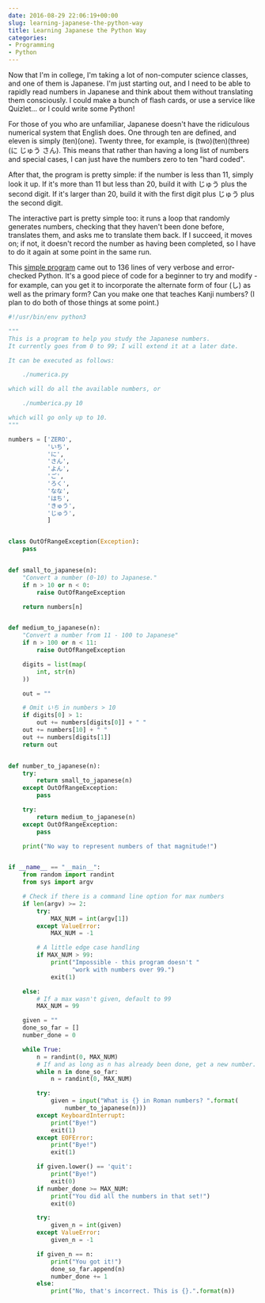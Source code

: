 ```yaml
---
date: 2016-08-29 22:06:19+00:00
slug: learning-japanese-the-python-way
title: Learning Japanese the Python Way
categories:
- Programming
- Python
---
```


Now that I'm in college, I'm taking a lot of non-computer science classes, and one of them is Japanese. I'm just starting out, and I need to be able to rapidly read numbers in Japanese and think about them without translating them consciously. I could make a bunch of flash cards, or use a service like Quizlet... or I could write some Python!

For those of you who are unfamiliar, Japanese doesn't have the ridiculous numerical system that English does. One through ten are defined, and eleven is simply (ten)(one). Twenty three, for example, is (two)(ten)(three) (に じゅう さん). This means that rather than having a long list of numbers and special cases, I can just have the numbers zero to ten "hard coded".

After that, the program is pretty simple: if the number is less than 11, simply look it up. If it's more than 11 but less than 20, build it with じゅう plus the second digit. If it's larger than 20, build it with the first digit plus じゅう plus the second digit.

The interactive part is pretty simple too: it runs a loop that randomly generates numbers, checking that they haven't been done before, translates them, and asks me to translate them back. If I succeed, it moves on; if not, it doesn't record the number as having been completed, so I have to do it again at some point in the same run.

This [simple program](https://gist.github.com/leotindall/ecb9dcbe44091b9f077d0cb4e0147b0a) came out to 136 lines of very verbose and error-checked Python. It's a good piece of code for a beginner to try and modify - for example, can you get it to incorporate the alternate form of four (し) as well as the primary form? Can you make one that teaches Kanji numbers? (I plan to do both of those things at some point.)

```python
#!/usr/bin/env python3

"""
This is a program to help you study the Japanese numbers.
It currently goes from 0 to 99; I will extend it at a later date.

It can be executed as follows:

    ./numerica.py

which will do all the available numbers, or

    ./numberica.py 10

which will go only up to 10.
"""

numbers = ['ZERO',
           'いち',
           'に',
           'さん',
           'よん',
           'ご',
           'ろく',
           'なな',
           'はち',
           'きゅう',
           'じゅう',
           ]


class OutOfRangeException(Exception):
    pass


def small_to_japanese(n):
    "Convert a number (0-10) to Japanese."
    if n > 10 or n < 0:
        raise OutOfRangeException

    return numbers[n]


def medium_to_japanese(n):
    "Convert a number from 11 - 100 to Japanese"
    if n > 100 or n < 11:
        raise OutOfRangeException

    digits = list(map(
        int, str(n)
    ))

    out = ""

    # Omit いち in numbers > 10
    if digits[0] > 1:
        out += numbers[digits[0]] + " "
    out += numbers[10] + " "
    out += numbers[digits[1]]
    return out


def number_to_japanese(n):
    try:
        return small_to_japanese(n)
    except OutOfRangeException:
        pass

    try:
        return medium_to_japanese(n)
    except OutOfRangeException:
        pass

    print("No way to represent numbers of that magnitude!")


if __name__ == "__main__":
    from random import randint
    from sys import argv

    # Check if there is a command line option for max numbers
    if len(argv) >= 2:
        try:
            MAX_NUM = int(argv[1])
        except ValueError:
            MAX_NUM = -1

        # A little edge case handling
        if MAX_NUM > 99:
            print("Impossible - this program doesn't "
                  "work with numbers over 99.")
            exit(1)

    else:
        # If a max wasn't given, default to 99
        MAX_NUM = 99

    given = ""
    done_so_far = []
    number_done = 0

    while True:
        n = randint(0, MAX_NUM)
        # If and as long as n has already been done, get a new number.
        while n in done_so_far:
            n = randint(0, MAX_NUM)

        try:
            given = input("What is {} in Roman numbers? ".format(
                number_to_japanese(n)))
        except KeyboardInterrupt:
            print("Bye!")
            exit(1)
        except EOFError:
            print("Bye!")
            exit(1)

        if given.lower() == 'quit':
            print("Bye!")
            exit(0)
        if number_done >= MAX_NUM:
            print("You did all the numbers in that set!")
            exit(0)

        try:
            given_n = int(given)
        except ValueError:
            given_n = -1

        if given_n == n:
            print("You got it!")
            done_so_far.append(n)
            number_done += 1
        else:
            print("No, that's incorrect. This is {}.".format(n))
```

